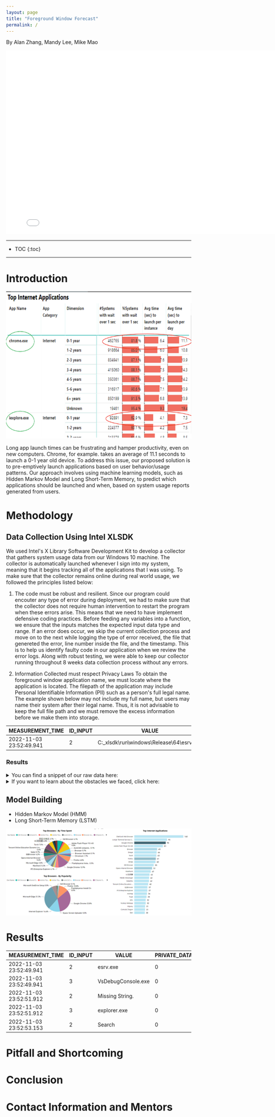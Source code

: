 ```yaml
---
layout: page
title: "Foreground Window Forecast"
permalink: /
---
```

By Alan Zhang, Mandy Lee, Mike Mao

<link rel="stylesheet" href="style.css">
<iframe src="assets\experiment5.html" width=800 height=500 frameBorder=0></iframe>

---
* TOC
{:toc}

---

# Introduction
<img src="assets\avg_launch_time.png" class="center" height=400 alt="Image of the average launch time of Google Chrome and Windows Explorer across machines of varying ages." />

Long app launch times can be frustrating and hamper productivity, even on new computers. Chrome, for example. takes an average of 11.1 seconds to launch a 0-1 year old device. To address this issue, our proposed solution is to pre-emptively launch applications based on user behavior/usage patterns. Our approach involves using machine learning models, such as Hidden Markov Model and Long Short-Term Memory, to predict which applications should be launched and when, based on system usage reports generated from users.

# Methodology

## Data Collection Using Intel XLSDK
We used Intel's X Library Software Development Kit to develop a collector that gathers system usage data from our Windows 10 machine. The collector is automatically launched whenever I sign into my system, meaning that it begins tracking all of the applications that I was using. To make sure that the collector remains online during real world usage, we followed the principles listed below:
1. The code must be robust and resilient.
Since our program could encouter any type of error during deployment, we had to make sure that the collector does not require human intervention to restart the program when these errors arise. This means that we need to have implement defensive coding practices. Before feeding any variables into a function, we ensure that the inputs matches the expected input data type and range. If an error does occur, we skip the current collection process and move on to the next while logging the type of error received, the file that genereted the error, line number inside the file, and the timestamp. This is to help us identify faulty code in our application when we review the error logs. Along with robust testing, we were able to keep our collector running throughout 8 weeks data collection process without any errors.

2. Information Collected must respect Privacy Laws
To obtain the foreground window application name, we must locate where the application is located. The filepath of the application may include Personal Identifiable Information (PII) such as a person's full legal name. The example shown below may not include my full name, but users may name their system after their legal name. Thus, it is not advisable to keep the full file path and we must remove the excess information before we make them into storage. 

| MEASUREMENT_TIME        | ID_INPUT | VALUE                                     | PRIVATE_DATA |
|-------------------------|----------|-------------------------------------------|-------------|
| 2022-11-03 23:52:49.941 |    2     | C:\_xlsdk\run\windows\Release\64\esrv.exe |      0            |

### Results

<details close>
<summary>You can find a snippet of our raw data here:</summary>

| MEASUREMENT_TIME        | ID_INPUT | VALUE               | PRIVATE_DATA |
|-------------------------|----------|---------------------|--------------|
| 2023-02-22 15:16:11.231 |    3     | Discord.exe         |      0       |
| 2023-02-22 15:16:22.683 |    3     | explorer.exe        |      0       |
| 2023-02-22 15:16:31.341 |    3     | firefox.exe         |      0       |
| 2023-02-22 15:17:01.379 |    3     | Teams.exe           |      0       |
| 2023-02-22 15:17:03.605 |    3     | firefox.exe         |      0       |
| 2023-02-22 15:17:34.905 |    3     | explorer.exe        |      0       |
| 2023-02-22 15:17:37.986 |    3     | Code.exe	0          |      0       |
| 2023-02-22 15:17:56.994 |    3     | firefox.exe         |      0       |
| 2023-02-22 15:17:58.600 |    3     | Code.exe            |      0       |
| 2023-02-22 15:18:01.654 |    3     | firefox.exe         |      0       |
| 2023-02-22 15:18:16.922 |    3     | CodeSetup.tmp       |      0       |
| 2023-02-22 15:18:20.113 |    3     | firefox.exe         |      0       |
| 2023-02-22 15:22:00.113 |    3     | explorer.exe        |      0       |
| 2023-02-22 15:22:03.071 |    3     | Code.exe            |      0       |
| 2023-02-22 15:24:27.911 |    3     | firefox.exe         |      0       |

</details>

<details close>
<summary> If you want to learn about the obstacles we faced, click here: </summary>

Intel X Library Software Development Kit (XLSDK) is a proprietary development kit that is used to capture system usage report on the Windows Operating System. It is written in the programming language C and utilizes the Windows 32 Application Programming Interface (API) to communicate with the system kernel.

1. Obstacle 1: Unfamiliar Environment

As Data Science students that are only familiar with Java and Python, we had to quickly pick up the programming language C and adapt to the new coding environment. The first obstacle we faced was with the lack of instantanous feedback on our code. In Python Jupyter Notebooks, it is very easy to run a block of code and print out results to diagnose the issue. In Visual Studio, however, we have to trust our gut that the entire code block works and identify the problem through the debugging mode.

2. Obstacle 2: Win32 API

Although the official documention on the API is very good, the lack of examples makes it confusing to use. When we tried to get the title of the foreground window the user is currently on, we located two functions: GetWindowTextA, GetWindowTextW. Since GetWindowTextA is the first result on Google, I used that function until I discovered that it is not capturing the text of a window that has Chinese characters. Upon further investigation, we discovered that the A stands for ANSI and returns an ANSI string and W stands for wide-character which returns a unicode string. It would not be easy to spot such a mistake at first glance because the API description for these two functions are almost identifical. The only difference being that the output variable is named LPWSTR for the GetWindowTextW function and LPSTR for the GetWindowTextA function.

<details>
<summary>More information about ANSI and Unicode</summary>

Human speech/text is encoded into the computer in many ways just like how there are 7139 officially known languages in the world. There are many standards in the world like the imperial measuring system (feet, pounds, miles, etc), widely used by the United States and the metric system, which is commonly used in the rest of the world. ANSI is a US standard on how to store texts inside of our computers developed by the American National Standards Institute (ANSI) and this standards only encompasses the English language. This is a problem because not everyone communicates in English, so a new standard called Unicode is adopted. Unicode is a world standard for storing texts and emoji that is compatible with all officially known languages.

</details>

3. Obstacle 3: Memory Allocation
</details>

## Model Building
- Hidden Markov Model (HMM)
- Long Short-Term Memory (LSTM)
<img src="assets\image002.png" class="center" alt="Image of the average launch time of Google Chrome and Windows Explorer across machines of varying ages." />


# Results

| MEASUREMENT_TIME        | ID_INPUT | VALUE               | PRIVATE_DATA |
|-------------------------|----------|---------------------|--------------|
| 2022-11-03 23:52:49.941 |    2     | esrv.exe            |      0       |
| 2022-11-03 23:52:49.941 |    3     | VsDebugConsole.exe  |      0       |
| 2022-11-03 23:52:51.912 |    2     | Missing String.     |      0       |
| 2022-11-03 23:52:51.912 |    3     | explorer.exe        |      0       |
| 2022-11-03 23:52:53.153 |    2     | Search              |      0       |

# Pitfall and Shortcoming

# Conclusion

# Contact Information and Mentors
